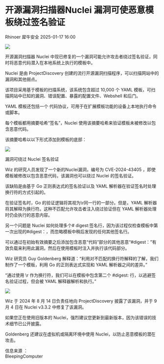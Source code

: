 #  开源漏洞扫描器Nuclei 漏洞可使恶意模板绕过签名验证   
Rhinoer  犀牛安全   2025-01-17 16:00  
  
![](https://mmbiz.qpic.cn/mmbiz_png/qvpgicaewUBlOwnRTS97ZzG5EC7PzumDZpcckk4bf9Z5NFYaqGecyXDs2lwrUt6iaRkfXM39kODkd6yOibxN6d79w/640?wx_fmt=png&from=appmsg "")  
  
开源漏洞扫描器 Nuclei 中现已修复的一个漏洞可能允许攻击者绕过签名验证，同时将恶意代码潜入在本地系统上执行的模板中。  
  
Nuclei 是由 ProjectDiscovery 创建的流行开源漏洞扫描程序，可以扫描网站中的漏洞和其他弱点。  
  
该项目采用基于模板的扫描系统，该系统包含超过 10,000 个 YAML 模板，可扫描网站中已知的漏洞、错误配置、暴露的配置文件、Webshell 和后门。  
  
YAML 模板还包括一个 代码协议，可用于在扩展模板功能的设备上本地执行命令或脚本。  
  
每个模板都用摘要哈希“签名”，Nuclei 使用该摘要哈希来验证模板未被修改以包含恶意代码。  
  
该摘要哈希以以下形式添加到模板的底部：  
  
![](https://mmbiz.qpic.cn/mmbiz_png/qvpgicaewUBlOwnRTS97ZzG5EC7PzumDZj3t94hclgXtzS4rC4ibnibHoHVAlWl6beU5zn0f0ss3Eibya9qu7Koib6w/640?wx_fmt=png&from=appmsg "")  
  
漏洞可绕过 Nuclei 签名验证  
  
Wiz 的研究人员发现了一个新的Nuclei漏洞，编号为 CVE-2024-43405 ，即使模板被修改以包含恶意代码，该漏洞也可以绕过 Nuclei 的签名验证。  
  
该缺陷是由基于 Go 正则表达式的签名验证以及 YAML 解析器在验证签名时处理换行符的方式引起的。  
  
在验证签名时，Go 的验证逻辑将其视为\r同一行的一部分。但是，YAML 解析器将其解释为换行符。这种不匹配允许攻击者注入绕过验证但在 YAML 解析器处理时仍会执行的恶意内容。  
  
另一个问题是 Nuclei 如何处理多个# digest:签名行，因为该过程仅检查模板中第一次出现的#digest：，而忽略模板中稍后发现的任何其他签名行。  
  
可以通过在初始有效摘要之后添加包含恶意“代码”部分的其他恶意“#digest：”有效负载来利用此漏洞，然后在使用模板时注入并执行该代码部分。  
  
Wiz 研究员 Guy Goldenberg 解释道：“利用对不匹配的换行符解释的了解，我们制作了一个模板，利用 Go 的正则表达式实现和 YAML 解析器之间的差异。”  
  
“通过使用 \r 作为换行符，我们可以在模板中包含第二个 #digest: 行，以逃避签名验证过程，但会被 YAML 解释器解析和执行。”  
  
![](https://mmbiz.qpic.cn/mmbiz_png/qvpgicaewUBlOwnRTS97ZzG5EC7PzumDZc7ibGbWIWyOTp6SNGLduRBYct4omRsBLIN91kPEUYQVDy81gsE5dmHg/640?wx_fmt=png&from=appmsg "")  
  
Wiz 于 2024 年 8 月 14 日负责任地向 ProjectDiscovery 披露了该漏洞，并于 9 月 4 日在 Nuclei v3.3.2 中修复了该漏洞。  
  
如果您正在使用旧版本的 Nuclei，强烈建议您更新到最新版本，因为该错误的技术细节已公开披露。  
  
Goldenberg 还建议在虚拟机或隔离环境中使用 Nuclei，以防止恶意模板的潜在攻击。  
  
  
信息来源 ：  
BleepingComputer  
  

